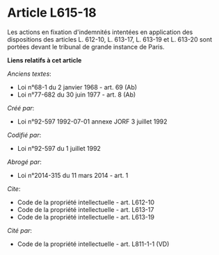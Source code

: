 # Article L615-18

Les actions en fixation d'indemnités intentées en application des dispositions des articles L. 612-10, L. 613-17, L. 613-19
et L. 613-20 sont portées devant le tribunal de grande instance de Paris.

**Liens relatifs à cet article**

_Anciens textes_:

  - Loi n°68-1 du 2 janvier 1968 - art. 69 (Ab)
  - Loi n°77-682 du 30 juin 1977 - art. 8 (Ab)

_Créé par_:

  - Loi n°92-597 1992-07-01 annexe JORF 3 juillet 1992

_Codifié par_:

  - Loi n°92-597 du 1 juillet 1992

_Abrogé par_:

  - Loi n°2014-315 du 11 mars 2014 - art. 1

_Cite_:

  - Code de la propriété intellectuelle - art. L612-10
  - Code de la propriété intellectuelle - art. L613-17
  - Code de la propriété intellectuelle - art. L613-19

_Cité par_:

  - Code de la propriété intellectuelle - art. L811-1-1 (VD)
